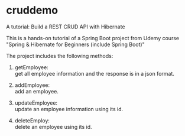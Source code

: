 # cruddemo
A tutorial: Build a REST CRUD API with Hibernate

This is a hands-on tutorial of a Spring Boot project from Udemy course "Spring & Hibernate for Beginners (include Spring Boot)"

The project includes the following methods:

1. getEmployee:    
    get all employee information and the response is in a json format.
    
2. addEmployee:   
    add an employee.
    
3. updateEmployee:    
    update an employee information using its id.
    
4. deleteEmploy:    
    delete an employee using its id.
